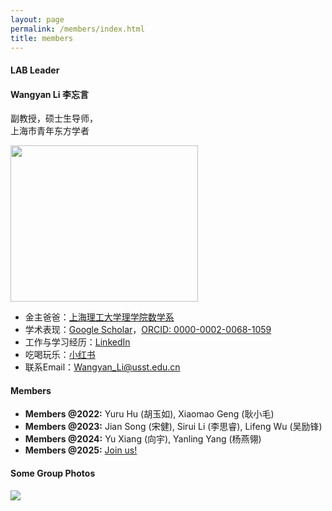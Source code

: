 ```yaml
---
layout: page
permalink: /members/index.html
title: members
---
```


#### LAB Leader

####  Wangyan Li 李忘言

副教授，硕士生导师，<br>上海市青年东方学者

<img src="https://usst-lilab.github.io/images/teams/life.jpg" class="floatpic" width="300" height="250">

- 金主爸爸：[上海理工大学理学院数学系](https://lxy.usst.edu.cn/2022/0107/c2208a263867/page.htm)
- 学术表现：[Google Scholar](https://scholar.google.com/citations?user=UemwIpIAAAAJ)，[ORCID: 0000-0002-0068-1059](https://orcid.org/0000-0002-0068-1059)
- 工作与学习经历：[LinkedIn](https://www.linkedin.com/in/wangyan-li-69794692/?utm_source=share&utm_campaign=share_via&utm_content=profile&utm_medium=ios_app)
- 吃喝玩乐：[小红书](https://www.xiaohongshu.com/user/profile/5fefb40a0000000001005894?xhsshare=WeixinSession&appuid=5fefb40a0000000001005894&apptime=1713936430)
- 联系Email：<a href="mailto:Wangyan_Li@usst.edu.cn">Wangyan_Li@usst.edu.cn</a>

#### Members

- **Members @2022:** Yuru Hu (胡玉如), Xiaomao Geng (耿小毛)
- **Members @2023:** Jian Song (宋健), Sirui Li (李思睿), Lifeng Wu (吴励锋)
- **Members @2024:** Yu Xiang (向宇), Yanling Yang (杨燕翎)
- **Members @2025:** [Join us!](https://lxy.usst.edu.cn/2022/0107/c2208a263867/page.htm)<br>

#### Some Group Photos

<div class="center">
<img src="https://usst-lilab.github.io/images/teams/1.jpg">
</div>

